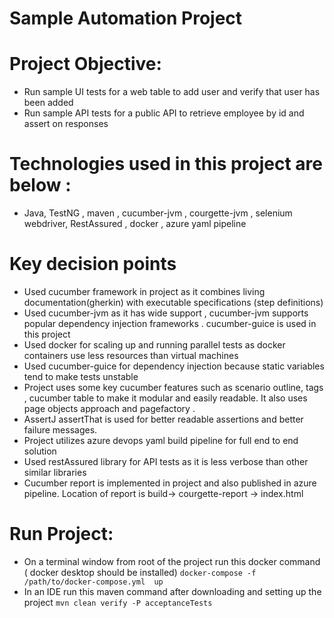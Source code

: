 # Sample Automation Project


# Project Objective:
 - Run sample UI tests for a web table to add user and verify that user has been added
 - Run sample API tests for a public API to retrieve employee by id and assert on responses

# Technologies used in this project are below :
 - Java, TestNG , maven , cucumber-jvm , courgette-jvm , selenium webdriver, RestAssured , docker , azure yaml pipeline

# Key decision points
 - Used cucumber framework in project as it combines living documentation(gherkin) with executable specifications (step definitions)
 - Used cucumber-jvm as it has wide support , cucumber-jvm supports popular dependency injection frameworks . cucumber-guice is used in this project
 - Used docker for scaling up and running parallel tests as docker containers use less resources than virtual machines
 - Used cucumber-guice for dependency injection because static variables tend to make tests unstable
 - Project uses some key cucumber features such as scenario outline, tags , cucumber table to make it modular and easily readable. It also uses  page objects approach and  pagefactory .
 - AssertJ assertThat is used for better readable assertions and better failure messages.
 - Project utilizes azure devops yaml build pipeline for full end  to end solution 
 - Used restAssured library for API tests as it is less verbose than other similar libraries
 - Cucumber report is implemented in project and also published in azure pipeline. Location of report is build→ courgette-report →  index.html 

# Run Project:
 
 - On a terminal window from root of the project run this docker command ( docker desktop should be installed)
           ``` docker-compose -f /path/to/docker-compose.yml  up ```
 - In an IDE run this maven command after downloading and setting up the project
           ``` mvn clean verify -P acceptanceTests ```

